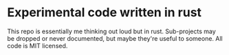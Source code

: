 # Experimental code written in rust
This repo is essentially me thinking out loud but in rust. Sub-projects may be dropped or never documented, but maybe they're useful to someone. All code is MIT licensed.
